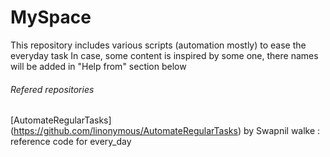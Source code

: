 # MySpace
This repository includes various scripts (automation mostly) to ease the everyday task
In case, some content is inspired by some one, there names will be added in "Help from" section below


###### Refered repositories
[AutomateRegularTasks] (https://github.com/linonymous/AutomateRegularTasks) by Swapnil walke : reference code for every_day
